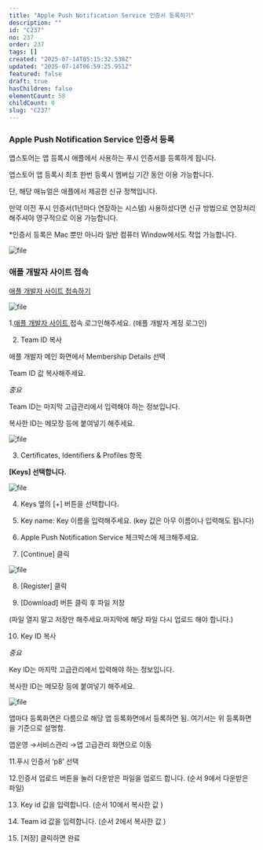 ```yaml
---
title: "Apple Push Notification Service 인증서 등록하기"
description: ""
id: "C237"
no: 237
order: 237
tags: []
created: "2025-07-14T05:15:32.538Z"
updated: "2025-07-14T06:59:25.951Z"
featured: false
draft: true
hasChildren: false
elementCount: 58
childCount: 0
slug: "C237"
---
```


### Apple Push Notification Service 인증서 등록



앱스토어는 앱 등록시 애플에서 사용하는 푸시 인증서를 등록하게 됩니다.

앱스토어 앱 등록시 최초 한번 등록시 멤버십 기간 동안 이용 가능합니다.

단, 해당 매뉴얼은 애플에서 제공한 신규 정책입니다. 

만약 이전 푸시 인증서(1년마다 연장하는 시스템)  사용하셨다면 신규 방법으로 연장처리 해주셔야 영구적으로 이용 가능합니다. 

*인증서 등록은 Mac 뿐만 아니라 일반 컴퓨터 Window에서도 작업 가능합니다.

![file](/images/faa8ce6e1065578cc58c5f7376f68795.jpg)



### 애플 개발자 사이트 접속



[애플 개발자 사이트 접속하기](https://developer.apple.com/account)



![file](/images/979103bf838c58bce8f8635cafc6525d.jpg)

1.[애플 개발자 사이트 ](https://developer.apple.com/account/)접속 로그인해주세요. (애플 개발자 계정 로그인)

2. Team ID 복사

애플 개발자 메인 화면에서 Membership Details  선택

Team ID 값 복사해주세요.

*중요*

Team ID는 마지막 고급관리에서 입력해야 하는 정보입니다.

복사한 ID는 메모장 등에 붙여넣기 해주세요.



![file](/images/fbac86683b49acec71f7a429ba8eb2b4.jpg)

3. Certificates, Identifiers & Profiles 항목

**[Keys] 선택합니다.**



![file](/images/63f69ed145408e5e6d56ea86a8ff8cf6.jpg)

4. Keys 옆의 [+] 버튼을 선택합니다.

5. Key name: Key 이름을 입력해주세요. (key 값은 아무 이름이나 입력해도 됩니다)

6. Apple Push Notification Service 체크박스에 체크해주세요.

7. [Continue] 클릭



![file](/images/5d3d12c62faa758f0a71d1188976c81f.jpg)

8. [Register] 클릭

9. [Download] 버튼 클릭 후 파일 저장

(파일 열지 말고 저장만 해주세요.마지막에 해당 파일 다시 업로드 해야 합니다.)

10. Key ID 복사

*중요*

Key ID는 마지막 고급관리에서 입력해야 하는 정보입니다.

복사한 ID는 메모장 등에 붙여넣기 해주세요.

![file](/images/88752875e9b82c98196f89ae96c91e48.jpg)

앱마다 등록화면은 다름으로 해당 앱 등록화면에서 등록하면 됨. 여기서는 위 등록화면을 기준으로 설명함.

앱운영 →서비스관리 →앱 고급관리 화면으로 이동

11.푸시 인증서 ‘p8’ 선택

12.인증서 업로드 버튼을 눌러 다운받은 파일을 업로드 합니다. (순서 9에서 다운받은 파일)

13. Key id 값을 입력합니다. (순서 10에서 복사한 값 )

14. Team id 값을 입력합니다. (순서 2에서 복사한 값 )

15. [저장] 클릭하면 완료
